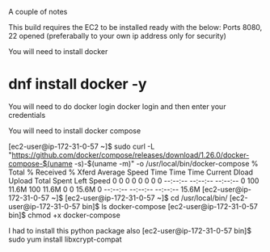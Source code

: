 A couple of notes 

This build requires the EC2 to be installed ready with the below:
Ports 8080, 22 opened (preferabally to your own ip address only for security)

You will need to install docker
# dnf install docker -y
You will need to do docker login
docker login and then enter your credentials

You will need to install docker compose

[ec2-user@ip-172-31-0-57 ~]$ sudo curl -L "https://github.com/docker/compose/releases/download/1.26.0/docker-compose-$(uname -s)-$(uname -m)" -o /usr/local/bin/docker-compose
  % Total    % Received % Xferd  Average Speed   Time    Time     Time  Current
                                 Dload  Upload   Total   Spent    Left  Speed
  0     0    0     0    0     0      0      0 --:--:-- --:--:-- --:--:--     0
100 11.6M  100 11.6M    0     0  15.6M      0 --:--:-- --:--:-- --:--:-- 15.6M
[ec2-user@ip-172-31-0-57 ~]$
[ec2-user@ip-172-31-0-57 ~]$ cd /usr/local/bin/
[ec2-user@ip-172-31-0-57 bin]$ ls
docker-compose
[ec2-user@ip-172-31-0-57 bin]$ chmod +x docker-compose

I had to install this python package also
[ec2-user@ip-172-31-0-57 bin]$ sudo yum install libxcrypt-compat
